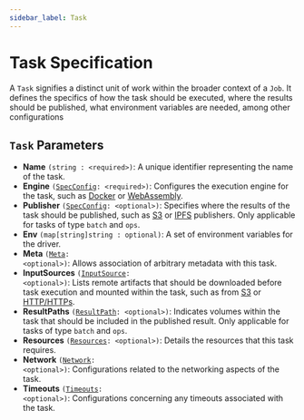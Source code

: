 ```yaml
---
sidebar_label: Task
---
```


# Task Specification

A `Task` signifies a distinct unit of work within the broader context of a `Job`. It defines the specifics of how the task should be executed, where the results should be published, what environment variables are needed, among other configurations

## `Task` Parameters
- **Name** `(string : <required>)`: A unique identifier representing the name of the task.
- **Engine** <code>(<a href="./spec-config">SpecConfig</a>: \<required>\)</code>: Configures the execution engine for the task, such as [Docker](../../other-specifications/engines/docker.md) or [WebAssembly](../../other-specifications/engines/wasm.md).
- **Publisher** <code>(<a href="./spec-config">SpecConfig</a>: \<optional>\)</code>: Specifies where the results of the task should be published, such as [S3](../../other-specifications/publishers/s3.md) or [IPFS](../../other-specifications/publishers/ipfs.md) publishers. Only applicable for tasks of type `batch` and `ops`.
- **Env** `(map[string]string : optional)`: A set of environment variables for the driver.
- **Meta** <code>(<a href="./meta">Meta</a>: \<optional>\)</code>: Allows association of arbitrary metadata with this task.
- **InputSources** <code>(<a href="./input-source">InputSource</a>: \<optional>\)</code>: Lists remote artifacts that should be downloaded before task execution and mounted within the task, such as from [S3](../../other-specifications/sources/s3.md) or [HTTP/HTTPs](../../other-specifications/sources/url.md).
- **ResultPaths** <code>(<a href="./result-path">ResultPath</a>: \<optional>\)</code>: Indicates volumes within the task that should be included in the published result. Only applicable for tasks of type `batch` and `ops`.
- **Resources** <code>(<a href="./resources">Resources</a>: \<optional>\)</code>: Details the resources that this task requires.
- **Network** <code>(<a href="./network">Network</a>: \<optional>\)</code>: Configurations related to the networking aspects of the task.
- **Timeouts** <code>(<a href="./timeouts">Timeouts</a>: \<optional>\)</code>: Configurations concerning any timeouts associated with the task.